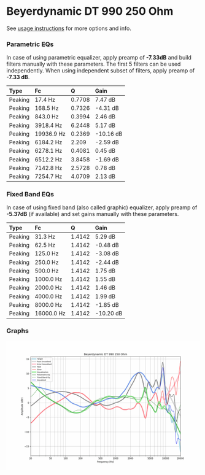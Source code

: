 # Beyerdynamic DT 990 250 Ohm
See [usage instructions](https://github.com/jaakkopasanen/AutoEq#usage) for more options and info.

### Parametric EQs
In case of using parametric equalizer, apply preamp of **-7.33dB** and build filters manually
with these parameters. The first 5 filters can be used independently.
When using independent subset of filters, apply preamp of **-7.33 dB**.

| Type    | Fc         |      Q | Gain      |
|:--------|:-----------|:-------|:----------|
| Peaking | 17.4 Hz    | 0.7708 | 7.47 dB   |
| Peaking | 168.5 Hz   | 0.7326 | -4.31 dB  |
| Peaking | 843.0 Hz   | 0.3994 | 2.46 dB   |
| Peaking | 3918.4 Hz  | 6.2448 | 5.17 dB   |
| Peaking | 19936.9 Hz | 0.2369 | -10.16 dB |
| Peaking | 6184.2 Hz  | 2.209  | -2.59 dB  |
| Peaking | 6278.1 Hz  | 0.4081 | 0.45 dB   |
| Peaking | 6512.2 Hz  | 3.8458 | -1.69 dB  |
| Peaking | 7142.8 Hz  | 2.5728 | 0.78 dB   |
| Peaking | 7254.7 Hz  | 4.0709 | 2.13 dB   |

### Fixed Band EQs
In case of using fixed band (also called graphic) equalizer, apply preamp of **-5.37dB**
(if available) and set gains manually with these parameters.

| Type    | Fc         |      Q | Gain      |
|:--------|:-----------|:-------|:----------|
| Peaking | 31.3 Hz    | 1.4142 | 5.29 dB   |
| Peaking | 62.5 Hz    | 1.4142 | -0.48 dB  |
| Peaking | 125.0 Hz   | 1.4142 | -3.08 dB  |
| Peaking | 250.0 Hz   | 1.4142 | -2.44 dB  |
| Peaking | 500.0 Hz   | 1.4142 | 1.75 dB   |
| Peaking | 1000.0 Hz  | 1.4142 | 1.55 dB   |
| Peaking | 2000.0 Hz  | 1.4142 | 1.46 dB   |
| Peaking | 4000.0 Hz  | 1.4142 | 1.99 dB   |
| Peaking | 8000.0 Hz  | 1.4142 | -1.85 dB  |
| Peaking | 16000.0 Hz | 1.4142 | -10.20 dB |

### Graphs
![](./Beyerdynamic%20DT%20990%20250%20Ohm.png)